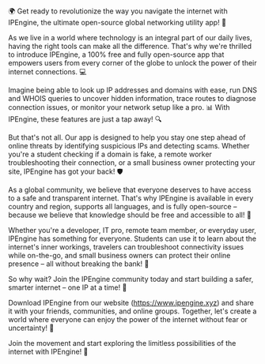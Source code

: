 🌍 Get ready to revolutionize the way you navigate the internet with IPEngine, the ultimate open-source global networking utility app! 🚀

As we live in a world where technology is an integral part of our daily lives, having the right tools can make all the difference. That's why we're thrilled to introduce IPEngine, a 100% free and fully open-source app that empowers users from every corner of the globe to unlock the power of their internet connections. 💻

Imagine being able to look up IP addresses and domains with ease, run DNS and WHOIS queries to uncover hidden information, trace routes to diagnose connection issues, or monitor your network setup like a pro. 📊 With IPEngine, these features are just a tap away! 🔍

But that's not all. Our app is designed to help you stay one step ahead of online threats by identifying suspicious IPs and detecting scams. Whether you're a student checking if a domain is fake, a remote worker troubleshooting their connection, or a small business owner protecting your site, IPEngine has got your back! 🛡️

As a global community, we believe that everyone deserves to have access to a safe and transparent internet. That's why IPEngine is available in every country and region, supports all languages, and is fully open-source – because we believe that knowledge should be free and accessible to all! 💖

Whether you're a developer, IT pro, remote team member, or everyday user, IPEngine has something for everyone. Students can use it to learn about the internet's inner workings, travelers can troubleshoot connectivity issues while on-the-go, and small business owners can protect their online presence – all without breaking the bank! 💸

So why wait? Join the IPEngine community today and start building a safer, smarter internet – one IP at a time! 🌈

Download IPEngine from our website (https://www.ipengine.xyz) and share it with your friends, communities, and online groups. Together, let's create a world where everyone can enjoy the power of the internet without fear or uncertainty! 💪

Join the movement and start exploring the limitless possibilities of the internet with IPEngine! 🚀